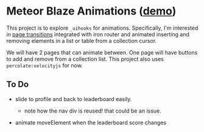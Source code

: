 # Meteor Blaze Animations ([demo](animation.meteor.com))

This project is to explore `_uihooks` for animations. Specifically, I'm interested in [page transitions](http://www.tympanus.net/Development/PageTransitions/) integrated with iron router and animated inserting and removing elements in a list or table from a collection cursor.

We will have 2 pages that can animate between. One page will have buttons to add and remove from a collection list. This project also uses `percolate:velocityjs` for now.

## To Do

- slide to profile and back to leaderboard easily.
  - note how the nav div is reused! that could be an issue.

- animate moveElement when the leaderboard score changes


